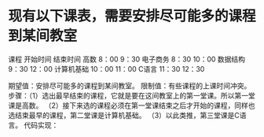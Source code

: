 # 现有以下课表，需要安排尽可能多的课程到某间教室
 课程        开始时间         结束时间
 高数         8：00           9：30
电子商务      8：30           10：00
数据结构      9：30           12：00
计算机基础    10：00          11：00
 C语言        11：30          12：30

期望值：安排尽可能多的课程到某间教室。
限制值：有些课程的上课时间冲突。
步骤：（1）选出最早结束的课程，它就是要在这间教室上的第一堂课。所以第一堂课是高数。
      （2）接下来选的课程必须在第一堂课结束之后才开始的课程，同样也选结束最早的课程，第二堂课是计算机基础。
      （3）以此类推，第三堂课是C语言。
代码实现：
